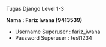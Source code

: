 <p>Tugas Django Level 1-3</p>
<strong>Nama : Fariz Iwana (9413539)</strong>
<ul>
  <li>Username Superuser : fariz_iwana</li>
  <li>Password Superuser : test1234</li>
</ul>
